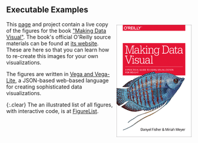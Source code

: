 ## Executable Examples

<div style="float:right">
  <img src="img/cover-1.png" width="200" style="margin: 10px;"/>
</div>

This [page](https://makingdatavisual.github.io) and project contain a live copy of the figures for the book ["Making Data Visual"](http://shop.oreilly.com/product/0636920041320.do). The book's official O'Reilly source materials can be found at [its website](https://resources.oreilly.com/examples/0636920041320). These are here so that you can learn how to re-create this images for your own visualizations.

The figures are written in [Vega and Vega-Lite](http://vega.github.io), a JSON-based web-based language for creating sophisticated data visualizations.

{:.clear}
The an illustrated list of all figures, with interactive code, is at [FigureList](figurelist.html).
